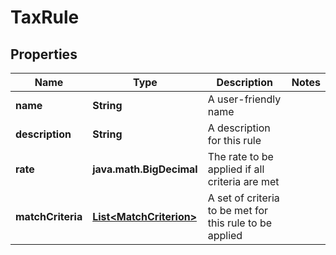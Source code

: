 

# TaxRule


## Properties

| Name | Type | Description | Notes |
|------------ | ------------- | ------------- | -------------|
|**name** | **String** | A user-friendly name |  |
|**description** | **String** | A description for this rule |  |
|**rate** | **java.math.BigDecimal** | The rate to be applied if all criteria are met |  |
|**matchCriteria** | [**List&lt;MatchCriterion&gt;**](MatchCriterion.md) | A set of criteria to be met for this rule to be applied |  |



